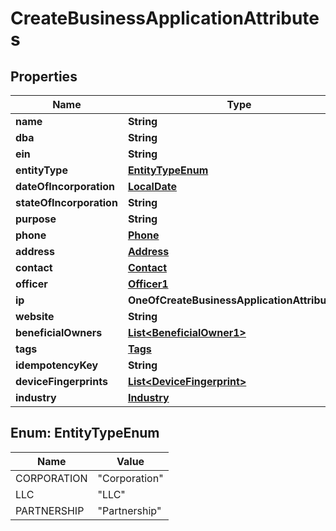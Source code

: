 # CreateBusinessApplicationAttributes

## Properties
Name | Type | Description | Notes
------------ | ------------- | ------------- | -------------
**name** | **String** |  | 
**dba** | **String** |  |  [optional]
**ein** | **String** |  | 
**entityType** | [**EntityTypeEnum**](#EntityTypeEnum) |  | 
**dateOfIncorporation** | [**LocalDate**](LocalDate.md) |  |  [optional]
**stateOfIncorporation** | **String** |  | 
**purpose** | **String** |  |  [optional]
**phone** | [**Phone**](Phone.md) |  | 
**address** | [**Address**](Address.md) |  | 
**contact** | [**Contact**](Contact.md) |  | 
**officer** | [**Officer1**](Officer1.md) |  | 
**ip** | **OneOfCreateBusinessApplicationAttributesIp** |  |  [optional]
**website** | **String** |  |  [optional]
**beneficialOwners** | [**List&lt;BeneficialOwner1&gt;**](BeneficialOwner1.md) |  | 
**tags** | [**Tags**](Tags.md) |  |  [optional]
**idempotencyKey** | **String** |  |  [optional]
**deviceFingerprints** | [**List&lt;DeviceFingerprint&gt;**](DeviceFingerprint.md) |  |  [optional]
**industry** | [**Industry**](Industry.md) |  |  [optional]

<a name="EntityTypeEnum"></a>
## Enum: EntityTypeEnum
Name | Value
---- | -----
CORPORATION | &quot;Corporation&quot;
LLC | &quot;LLC&quot;
PARTNERSHIP | &quot;Partnership&quot;
